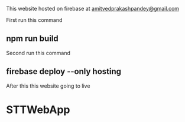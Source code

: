 This website hosted on firebase at amitvedprakashpandey@gmail.com

First run this command
## npm run build

Second run this command
## firebase deploy --only hosting

After this this website going to live 

# STTWebApp

